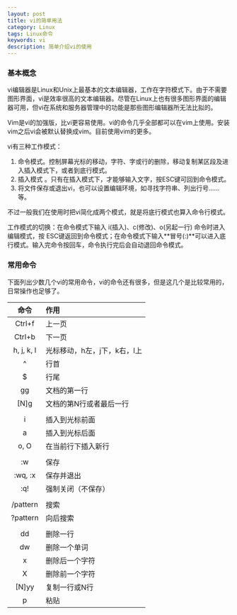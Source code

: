 ```yaml
---
layout: post
title: vi的简单用法
category: Linux
tags: Linux命令
keywords: vi
description: 简单介绍vi的使用
---
```


### 基本概念

vi编辑器是Linux和Unix上最基本的文本编辑器，工作在字符模式下。由于不需要图形界面，vi是效率很高的文本编辑器。尽管在Linux上也有很多图形界面的编辑器可用，但vi在系统和服务器管理中的功能是那些图形编辑器所无法比拟的。

Vim是vi的加强版，比vi更容易使用。vi的命令几乎全部都可以在vim上使用。安装vim之后vi会被默认替换成vim。目前使用vim的更多。

vi有三种工作模式：

1. 命令模式。控制屏幕光标的移动，字符、字或行的删除，移动复制某区段及进入插入模式下，或者到底行模式。
2. 插入模式 。只有在插入模式下，才能够输入文字，按ESC键可回到命令模式。
3. 将文件保存或退出vi，也可以设置编辑环境，如寻找字符串、列出行号……等。

不过一般我们在使用时把vi简化成两个模式，就是将底行模式也算入命令行模式。

工作模式的切换：在命令模式下输入 i(插入)、c(修改)、o(另起一行) 命令时进入编辑模式，按 ESC键返回到命令模式；在命令模式下输入**冒号(:)**可以进入底行模式。输入完命令按回车，命令执行完后会自动退回命令模式。

### 常用命令

下面列出少数几个vi的常用命令，vi的命令还有很多，但是这几个是比较常用的，日常操作也足够了。

|    命令    | 作用                         |
| :--------: | :--------------------------- |
|   Ctrl+f   | 上一页                       |
|   Ctrl+b   | 下一页                       |
| h, j, k, l | 光标移动，h左，j下，k右，l上 |
|     ^      | 行首                         |
|     $      | 行尾                         |
|     gg     | 文档的第一行                 |
|    [N]g    | 文档的第N行或者最后一行      |
|            |                              |
|     i      | 插入到光标前面               |
|     a      | 插入到光标后面               |
|    o, O    | 在当前行下插入新行           |
|            |                              |
|     :w     | 保存                         |
|  :wq, :x   | 保存并退出                   |
|    :q!     | 强制关闭（不保存）           |
|            |                              |
|  /pattern  | 搜索                         |
|  ?pattern  | 向后搜索                     |
|            |                              |
|     dd     | 删除一行                     |
|     dw     | 删除一个单词                 |
|     x      | 删除后一个字符               |
|     X      | 删除前一个字符               |
|   [N]yy    | 复制一行或N行                |
|     p      | 粘贴                         |

